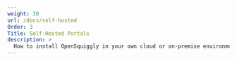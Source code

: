 ```yaml
---
weight: 30
url: /docs/self-hosted
Order: 3
Title: Self-Hosted Portals
description: >
  How to install OpenSquiggly in your own cloud or on-premise environment.
---
```

